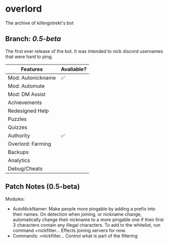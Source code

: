 # overlord
The archive of killergotrekt's bot

## Branch: *0.5-beta*
The first ever release of the bot. It was intended to nick discord usernames that were hard to ping.

Features | Avaliable?
------------ | -------------
Mod: Autonickname | :white_check_mark: 
Mod: Automute | 
Mod: DM Assist |
Achievements |
Redesigned Help | 
Puzzles |
Quizzes |
Authority | :white_check_mark: 
Overlord: Farming | 
Backups |
Analytics |
Debug/Cheats |

## Patch Notes (0.5-beta)

Modules:
- AutoNickNamer: Make people more pingable by adding a prefix into their names.
On detection when joining, or nickname change, automatically change their nickname to a more pingable one if their first 3 characters contain any illegal characters. To add to the whitelist, run command =nickfilter...
Effects joining servers for now.
- Commands:
=nickfilter...
Control what is part of the filtering
